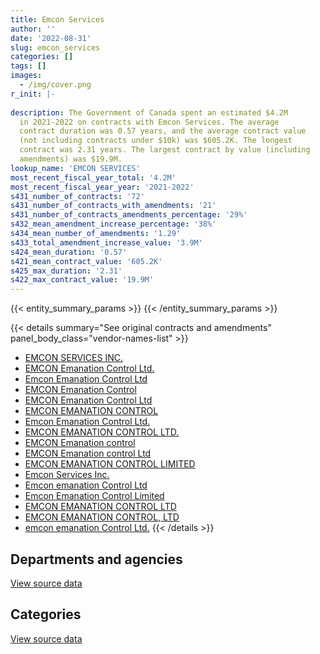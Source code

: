 ```yaml
---
title: Emcon Services
author: ''
date: '2022-08-31'
slug: emcon_services
categories: []
tags: []
images:
  - /img/cover.png
r_init: |-
  
description: The Government of Canada spent an estimated $4.2M
  in 2021-2022 on contracts with Emcon Services. The average
  contract duration was 0.57 years, and the average contract value
  (not including contracts under $10k) was $605.2K. The longest
  contract was 2.31 years. The largest contract by value (including
  amendments) was $19.9M.
lookup_name: 'EMCON SERVICES'
most_recent_fiscal_year_total: '4.2M'
most_recent_fiscal_year_year: '2021-2022'
s431_number_of_contracts: '72'
s431_number_of_contracts_with_amendments: '21'
s431_number_of_contracts_amendments_percentage: '29%'
s432_mean_amendment_increase_percentage: '38%'
s434_mean_number_of_amendments: '1.29'
s433_total_amendment_increase_value: '3.9M'
s424_mean_duration: '0.57'
s421_mean_contract_value: '605.2K'
s425_max_duration: '2.31'
s422_max_contract_value: '19.9M'
---
```


<script src="/rmarkdown-libs/htmlwidgets/htmlwidgets.js"></script>
<link href="/rmarkdown-libs/datatables-css/datatables-crosstalk.css" rel="stylesheet" />
<script src="/rmarkdown-libs/datatables-binding/datatables.js"></script>
<script src="/rmarkdown-libs/jquery/jquery-3.6.0.min.js"></script>
<link href="/rmarkdown-libs/dt-core-bootstrap/css/dataTables.bootstrap.min.css" rel="stylesheet" />
<link href="/rmarkdown-libs/dt-core-bootstrap/css/dataTables.bootstrap.extra.css" rel="stylesheet" />
<script src="/rmarkdown-libs/dt-core-bootstrap/js/jquery.dataTables.min.js"></script>
<script src="/rmarkdown-libs/dt-core-bootstrap/js/dataTables.bootstrap.min.js"></script>
<link href="/rmarkdown-libs/crosstalk/css/crosstalk.min.css" rel="stylesheet" />
<script src="/rmarkdown-libs/crosstalk/js/crosstalk.min.js"></script>
<script src="/rmarkdown-libs/htmlwidgets/htmlwidgets.js"></script>
<link href="/rmarkdown-libs/datatables-css/datatables-crosstalk.css" rel="stylesheet" />
<script src="/rmarkdown-libs/datatables-binding/datatables.js"></script>
<script src="/rmarkdown-libs/jquery/jquery-3.6.0.min.js"></script>
<link href="/rmarkdown-libs/dt-core-bootstrap/css/dataTables.bootstrap.min.css" rel="stylesheet" />
<link href="/rmarkdown-libs/dt-core-bootstrap/css/dataTables.bootstrap.extra.css" rel="stylesheet" />
<script src="/rmarkdown-libs/dt-core-bootstrap/js/jquery.dataTables.min.js"></script>
<script src="/rmarkdown-libs/dt-core-bootstrap/js/dataTables.bootstrap.min.js"></script>
<link href="/rmarkdown-libs/crosstalk/css/crosstalk.min.css" rel="stylesheet" />
<script src="/rmarkdown-libs/crosstalk/js/crosstalk.min.js"></script>

{{< entity_summary_params >}}
{{< /entity_summary_params >}}

{{< details summary="See original contracts and amendments" panel_body_class="vendor-names-list" >}}
- [EMCON SERVICES INC.](https://search.open.canada.ca/en/ct/?sort=contract_value_f%20desc&page=1&search_text=%22EMCON%20SERVICES%20INC.%22)
- [EMCON Emanation Control Ltd.](https://search.open.canada.ca/en/ct/?sort=contract_value_f%20desc&page=1&search_text=%22EMCON%20Emanation%20Control%20Ltd.%22)
- [Emcon Emanation Control Ltd](https://search.open.canada.ca/en/ct/?sort=contract_value_f%20desc&page=1&search_text=%22Emcon%20Emanation%20Control%20Ltd%22)
- [EMCON Emanation Control](https://search.open.canada.ca/en/ct/?sort=contract_value_f%20desc&page=1&search_text=%22EMCON%20Emanation%20Control%22)
- [EMCON Emanation Control Ltd](https://search.open.canada.ca/en/ct/?sort=contract_value_f%20desc&page=1&search_text=%22EMCON%20Emanation%20Control%20Ltd%22)
- [EMCON EMANATION CONTROL](https://search.open.canada.ca/en/ct/?sort=contract_value_f%20desc&page=1&search_text=%22EMCON%20EMANATION%20CONTROL%22)
- [Emcon Emanation Control Ltd.](https://search.open.canada.ca/en/ct/?sort=contract_value_f%20desc&page=1&search_text=%22Emcon%20Emanation%20Control%20Ltd.%22)
- [EMCON EMANATION CONTROL LTD.](https://search.open.canada.ca/en/ct/?sort=contract_value_f%20desc&page=1&search_text=%22EMCON%20EMANATION%20CONTROL%20LTD.%22)
- [EMCON Emanation control](https://search.open.canada.ca/en/ct/?sort=contract_value_f%20desc&page=1&search_text=%22EMCON%20Emanation%20control%22)
- [EMCON Emanation control Ltd](https://search.open.canada.ca/en/ct/?sort=contract_value_f%20desc&page=1&search_text=%22EMCON%20Emanation%20control%20Ltd%22)
- [EMCON EMANATION CONTROL LIMITED](https://search.open.canada.ca/en/ct/?sort=contract_value_f%20desc&page=1&search_text=%22EMCON%20EMANATION%20CONTROL%20LIMITED%22)
- [Emcon Services Inc.](https://search.open.canada.ca/en/ct/?sort=contract_value_f%20desc&page=1&search_text=%22Emcon%20Services%20Inc.%22)
- [Emcon emanation Control Ltd](https://search.open.canada.ca/en/ct/?sort=contract_value_f%20desc&page=1&search_text=%22Emcon%20emanation%20Control%20Ltd%22)
- [Emcon Emanation Control Limited](https://search.open.canada.ca/en/ct/?sort=contract_value_f%20desc&page=1&search_text=%22Emcon%20Emanation%20Control%20Limited%22)
- [EMCON EMANATION CONTROL LTD](https://search.open.canada.ca/en/ct/?sort=contract_value_f%20desc&page=1&search_text=%22EMCON%20EMANATION%20CONTROL%20LTD%22)
- [EMCON EMANATION CONTROL, LTD](https://search.open.canada.ca/en/ct/?sort=contract_value_f%20desc&page=1&search_text=%22EMCON%20EMANATION%20CONTROL%2c%20LTD%22)
- [emcon emanation Control Ltd.](https://search.open.canada.ca/en/ct/?sort=contract_value_f%20desc&page=1&search_text=%22emcon%20emanation%20Control%20Ltd.%22)
{{< /details >}}

## Departments and agencies

<div id="htmlwidget-1" style="width:100%;height:auto;" class="datatables html-widget"></div>
<script type="application/json" data-for="htmlwidget-1">{"x":{"style":"bootstrap","filter":"none","vertical":false,"data":[["<a href=\"/departments/atssc-scdata/\">Administrative Tribunals Support Service of Canada<\/a>","<a href=\"/departments/dfatd-maecd/\">Global Affairs Canada<\/a>","<a href=\"/departments/dfo-mpo/\">Fisheries and Oceans Canada<\/a>","<a href=\"/departments/dnd-mdn/\">National Defence<\/a>","<a href=\"/departments/pc/\">Parks Canada<\/a>","<a href=\"/departments/pwgsc-tpsgc/\">Public Services and Procurement Canada<\/a>","<a href=\"/departments/rcmp-grc/\">Royal Canadian Mounted Police<\/a>"],[23698.09,3830395.17,null,5463293.25,null,2591483.32,844512.85],[9365.71,512353.54,null,1253048.33,null,null,732093.1],[null,null,21470,2081762.03,null,null,171760],[null,23870.52,null,3440268.63,283395,null,422055]],"container":"<table class=\"table table-striped table-hover row-border order-column display\">\n  <thead>\n    <tr>\n      <th>Department<\/th>\n      <th>2018-2019<\/th>\n      <th>2019-2020<\/th>\n      <th>2020-2021<\/th>\n      <th>2021-2022<\/th>\n    <\/tr>\n  <\/thead>\n<\/table>","options":{"order":[[4,"desc"]],"pageLength":10,"autoWidth":true,"columnDefs":[{"targets":1,"render":"function(data, type, row, meta) {\n    return type !== 'display' ? data : DTWidget.formatCurrency(data, \"$\", 2, 3, \",\", \".\", true, null);\n  }"},{"targets":2,"render":"function(data, type, row, meta) {\n    return type !== 'display' ? data : DTWidget.formatCurrency(data, \"$\", 2, 3, \",\", \".\", true, null);\n  }"},{"targets":3,"render":"function(data, type, row, meta) {\n    return type !== 'display' ? data : DTWidget.formatCurrency(data, \"$\", 2, 3, \",\", \".\", true, null);\n  }"},{"targets":4,"render":"function(data, type, row, meta) {\n    return type !== 'display' ? data : DTWidget.formatCurrency(data, \"$\", 2, 3, \",\", \".\", true, null);\n  }"},{"width":"16%","targets":[1,2,3,4]},{"className":"dt-right","targets":[1,2,3,4]}],"orderClasses":false}},"evals":["options.columnDefs.0.render","options.columnDefs.1.render","options.columnDefs.2.render","options.columnDefs.3.render"],"jsHooks":[]}</script>
<p class="text-right">
<a href="https://github.com/GoC-Spending/contracts-data/tree/main/data/out/vendors/emcon_services/summary_by_fiscal_year_by_department.csv" class="source-data-link btn btn-link">View source data</a>
</p>

## Categories

<div id="htmlwidget-2" style="width:100%;height:auto;" class="datatables html-widget"></div>
<script type="application/json" data-for="htmlwidget-2">{"x":{"style":"bootstrap","filter":"none","vertical":false,"data":[["<a href=\"/categories/facilities_and_construction/\">Facilities and construction<\/a>","<a href=\"/categories/office_management/\">Office management<\/a>","<a href=\"/categories/defence/\">Defence<\/a>","<a href=\"/categories/information_technology/\">Information technology<\/a>","<a href=\"/categories/industrial_products_and_services/\">Industrial products and services<\/a>"],[2591483.32,829711.06,4633582.19,4698606.1,null],[null,34384.55,1253048.33,1219427.8,null],[null,null,2081762.03,193230,null],[null,null,3440268.63,425020.52,304300]],"container":"<table class=\"table table-striped table-hover row-border order-column display\">\n  <thead>\n    <tr>\n      <th>Category<\/th>\n      <th>2018-2019<\/th>\n      <th>2019-2020<\/th>\n      <th>2020-2021<\/th>\n      <th>2021-2022<\/th>\n    <\/tr>\n  <\/thead>\n<\/table>","options":{"order":[[4,"desc"]],"dom":"t","pageLength":30,"autoWidth":true,"columnDefs":[{"targets":1,"render":"function(data, type, row, meta) {\n    return type !== 'display' ? data : DTWidget.formatCurrency(data, \"$\", 2, 3, \",\", \".\", true, null);\n  }"},{"targets":2,"render":"function(data, type, row, meta) {\n    return type !== 'display' ? data : DTWidget.formatCurrency(data, \"$\", 2, 3, \",\", \".\", true, null);\n  }"},{"targets":3,"render":"function(data, type, row, meta) {\n    return type !== 'display' ? data : DTWidget.formatCurrency(data, \"$\", 2, 3, \",\", \".\", true, null);\n  }"},{"targets":4,"render":"function(data, type, row, meta) {\n    return type !== 'display' ? data : DTWidget.formatCurrency(data, \"$\", 2, 3, \",\", \".\", true, null);\n  }"},{"width":"16%","targets":[1,2,3,4]},{"className":"dt-right","targets":[1,2,3,4]}],"orderClasses":false,"lengthMenu":[10,25,30,50,100]}},"evals":["options.columnDefs.0.render","options.columnDefs.1.render","options.columnDefs.2.render","options.columnDefs.3.render"],"jsHooks":[]}</script>
<p class="text-right">
<a href="https://github.com/GoC-Spending/contracts-data/tree/main/data/out/vendors/emcon_services/summary_by_fiscal_year_by_category.csv" class="source-data-link btn btn-link">View source data</a>
</p>
